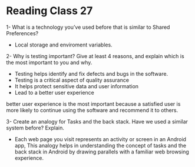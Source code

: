 # Reading Class 27

1- What is a technology you’ve used before that is similar to Shared Preferences?

- Local storage and enviroment variables.

2- Why is testing important? Give at least 4 reasons, and explain which is the most important to you and why.

- Testing helps identify and fix defects and bugs in the software. 
 -  Testing is a critical aspect of quality assurance
 -  It helps protect sensitive data and user information 
 - Lead to a better user experience

   
  better user experience is the most important because a satisfied user is more likely to continue using the software and recommend it to others.

3- Create an analogy for Tasks and the back stack. Have we used a similar system before? Explain.

-  Each web page you visit represents an activity or screen in an Android app, This analogy helps in understanding the concept of tasks and the back stack in Android by drawing parallels with a familiar web browsing experience.
